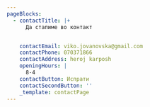 ```yaml
---
pageBlocks:
  - contactTitle: |+
      Да стапиме во контакт


    contactEmail: viko.jovanovska@gmail.com
    contactPhone: 070371866
    contactAddress: heroj karposh
    openingHours: |
      8-4
    contactButton: Испрати
    contactSecondButton: ''
    _template: contactPage
---
```


